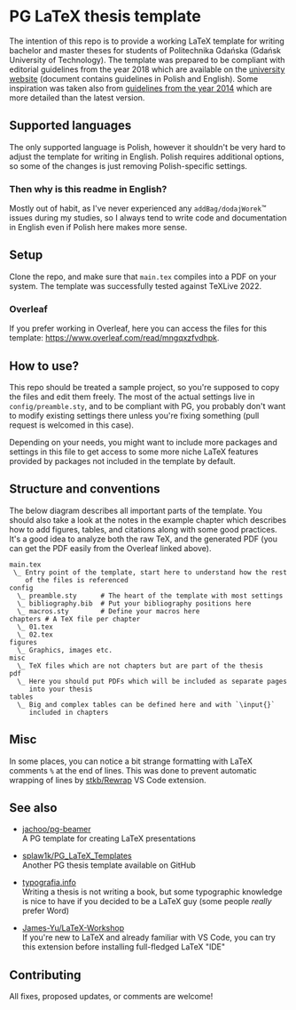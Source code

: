 # PG LaTeX thesis template

The intention of this repo is to provide a working LaTeX template for
writing bachelor and master theses for students of Politechnika Gdańska
(Gdańsk University of Technology). The template was prepared to be
compliant with editorial guidelines from the year 2018 which are
available on the [university
website](https://pg.edu.pl/documents/8597924/15531473/ZR%2022-2018)
(document contains guidelines in Polish and English). Some inspiration
was taken also from [guidelines from the year
2014](https://eti.pg.edu.pl/documents/1115629/0/zarz%C4%85dzenie%20wytyczne%20pracy)
which are more detailed than the latest version.

## Supported languages

The only supported language is Polish, however it shouldn't be very hard
to adjust the template for writing in English. Polish requires
additional options, so some of the changes is just removing
Polish-specific settings.

### Then why is this readme in English?

Mostly out of habit, as I've never experienced any
`addBag/dodajWorek`:tm: issues during my studies, so I always tend to
write code and documentation in English even if Polish here makes more
sense.

## Setup

Clone the repo, and make sure that `main.tex` compiles into a PDF on
your system. The template was successfully tested against TeXLive 2022.

### Overleaf

If you prefer working in Overleaf, here you can access the files for
this template: <https://www.overleaf.com/read/mngqxzfvdhpk>.

## How to use?

This repo should be treated a sample project, so you're supposed to copy
the files and edit them freely. The most of the actual settings live in
`config/preamble.sty`, and to be compliant with PG, you probably don't
want to modify existing settings there unless you're fixing something
(pull request is welcomed in this case).

Depending on your needs, you might want to include more packages and
settings in this file to get access to some more niche LaTeX features
provided by packages not included in the template by default.

## Structure and conventions

The below diagram describes all important parts of the template. You
should also take a look at the notes in the example chapter which
describes how to add figures, tables, and citations along with some good
practices. It's a good idea to analyze both the raw TeX, and the
generated PDF (you can get the PDF easily from the Overleaf linked
above).

```
main.tex
 \_ Entry point of the template, start here to understand how the rest
    of the files is referenced
config
  \_ preamble.sty      # The heart of the template with most settings
  \_ bibliography.bib  # Put your bibliography positions here
  \_ macros.sty        # Define your macros here
chapters # A TeX file per chapter
  \_ 01.tex
  \_ 02.tex
figures
  \_ Graphics, images etc.
misc
  \_ TeX files which are not chapters but are part of the thesis
pdf
  \_ Here you should put PDFs which will be included as separate pages
     into your thesis
tables
  \_ Big and complex tables can be defined here and with `\input{}`
     included in chapters
```

## Misc

In some places, you can notice a bit strange formatting with LaTeX
comments `%` at the end of lines. This was done to prevent automatic
wrapping of lines by [stkb/Rewrap](https://github.com/stkb/Rewrap) VS
Code extension.

## See also

* [jachoo/pg-beamer](https://github.com/jachoo/pg-beamer)\
  A PG template for creating LaTeX presentations

* [splaw1k/PG_LaTeX_Templates](https://github.com/splaw1k/PG_LaTeX_Templates)\
  Another PG thesis template available on GitHub

* [typografia.info](https://typografia.info/podstawy)\
  Writing a thesis is not writing a book, but some typographic knowledge
  is nice to have if you decided to be a LaTeX guy (some people *really*
  prefer Word)

* [James-Yu/LaTeX-Workshop](https://github.com/James-Yu/LaTeX-Workshop)\
  If you're new to LaTeX and already familiar with VS Code, you can try
  this extension before installing full-fledged LaTeX "IDE"

## Contributing

All fixes, proposed updates, or comments are welcome!
